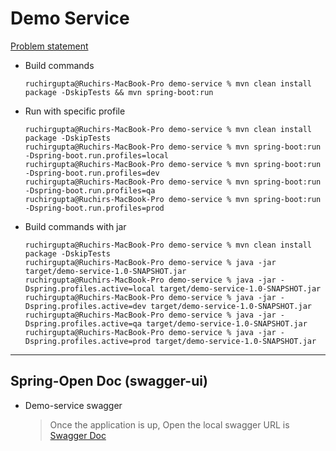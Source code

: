 # Demo Service 
[Problem statement](problem.text)

  - Build commands 
    ```shell
    ruchirgupta@Ruchirs-MacBook-Pro demo-service % mvn clean install package -DskipTests && mvn spring-boot:run
    ```
  - Run with specific profile
    ```shell
    ruchirgupta@Ruchirs-MacBook-Pro demo-service % mvn clean install package -DskipTests
    ruchirgupta@Ruchirs-MacBook-Pro demo-service % mvn spring-boot:run -Dspring-boot.run.profiles=local
    ruchirgupta@Ruchirs-MacBook-Pro demo-service % mvn spring-boot:run -Dspring-boot.run.profiles=dev
    ruchirgupta@Ruchirs-MacBook-Pro demo-service % mvn spring-boot:run -Dspring-boot.run.profiles=qa
    ruchirgupta@Ruchirs-MacBook-Pro demo-service % mvn spring-boot:run -Dspring-boot.run.profiles=prod
    ```
  - Build commands with jar
    ```shell
    ruchirgupta@Ruchirs-MacBook-Pro demo-service % mvn clean install package -DskipTests
    ruchirgupta@Ruchirs-MacBook-Pro demo-service % java -jar target/demo-service-1.0-SNAPSHOT.jar
    ruchirgupta@Ruchirs-MacBook-Pro demo-service % java -jar -Dspring.profiles.active=local target/demo-service-1.0-SNAPSHOT.jar
    ruchirgupta@Ruchirs-MacBook-Pro demo-service % java -jar -Dspring.profiles.active=dev target/demo-service-1.0-SNAPSHOT.jar
    ruchirgupta@Ruchirs-MacBook-Pro demo-service % java -jar -Dspring.profiles.active=qa target/demo-service-1.0-SNAPSHOT.jar
    ruchirgupta@Ruchirs-MacBook-Pro demo-service % java -jar -Dspring.profiles.active=prod target/demo-service-1.0-SNAPSHOT.jar
    ```
- - -
## Spring-Open Doc (swagger-ui)
- Demo-service swagger
  > Once the application is up, Open the local swagger URL is [Swagger Doc](http://localhost:12024/api/swagger-ui.html)
